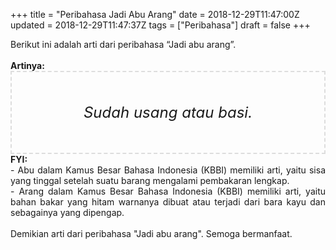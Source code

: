 +++
title = "Peribahasa Jadi Abu Arang"
date = 2018-12-29T11:47:00Z
updated = 2018-12-29T11:47:37Z
tags = ["Peribahasa"]
draft = false
+++

<div dir="ltr" style="text-align: left;" trbidi="on"><div style="text-align: justify;">Berikut ini adalah arti dari peribahasa “Jadi abu arang”.</div><br /><div style="text-align: justify;"><b>Artinya:</b></div><div style="border: 2px dashed #ddd; font-size: 24px; height: auto; margin: 0 auto; padding: 50px; text-align: center; width: auto;"><i>Sudah usang atau basi.</i></div><div style="text-align: justify;"><b>FYI:</b><br />- Abu dalam Kamus Besar Bahasa Indonesia (KBBI) memiliki arti, yaitu sisa yang tinggal setelah suatu barang mengalami pembakaran lengkap.<br />- Arang dalam Kamus Besar Bahasa Indonesia (KBBI) memiliki arti, yaitu bahan bakar yang hitam warnanya dibuat atau terjadi dari bara kayu dan sebagainya yang dipengap.</div><br /><div style="text-align: justify;">Demikian arti dari peribahasa "Jadi abu arang". Semoga bermanfaat. </div></div>
